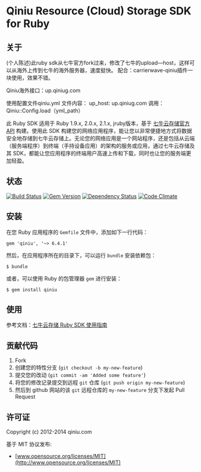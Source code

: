 # Qiniu Resource (Cloud) Storage SDK for Ruby

## 关于
(个人陈述)此ruby sdk从七牛官方fork过来，修改了七牛的upload—host，这样可以从海外上传到七牛的海外服务器，速度挺快。
配合：carrierwave-qiniu插件一块使用，效果不错。

Qiniu海外接口：up.qiniug.com

使用配置文件qiniu.yml
文件内容：
    up_host: up.qiniug.com
调用：    
    Qiniu::Config.load（yml_path）    

此 Ruby SDK 适用于 Ruby 1.9.x, 2.0.x, 2.1.x, jruby版本，基于 [七牛云存储官方API](http://developer.qiniu.com/docs/v6/index.html) 构建。使用此 SDK 构建您的网络应用程序，能让您以非常便捷地方式将数据安全地存储到七牛云存储上。无论您的网络应用是一个网站程序，还是包括从云端（服务端程序）到终端（手持设备应用）的架构的服务或应用，通过七牛云存储及其 SDK，都能让您应用程序的终端用户高速上传和下载，同时也让您的服务端更加轻盈。

## 状态

[![Build Status](https://api.travis-ci.org/qiniu/ruby-sdk.png?branch=master)](https://travis-ci.org/qiniu/ruby-sdk)
[![Gem Version](https://badge.fury.io/rb/qiniu.png)](http://badge.fury.io/rb/qiniu)
[![Dependency Status](https://gemnasium.com/qiniu/ruby-sdk.png)](https://gemnasium.com/qiniu/ruby-sdk)
[![Code Climate](https://codeclimate.com/github/qiniu/ruby-sdk.png)](https://codeclimate.com/github/qiniu/ruby-sdk)

## 安装

在您 Ruby 应用程序的 `Gemfile` 文件中，添加如下一行代码：

    gem 'qiniu', '~> 6.4.1'

然后，在应用程序所在的目录下，可以运行 `bundle` 安装依赖包：

    $ bundle

或者，可以使用 Ruby 的包管理器 `gem` 进行安装：

    $ gem install qiniu

## 使用

参考文档：[七牛云存储 Ruby SDK 使用指南](http://developer.qiniu.com/docs/v6/sdk/ruby-sdk.html)

## 贡献代码

1. Fork
2. 创建您的特性分支 (`git checkout -b my-new-feature`)
3. 提交您的改动 (`git commit -am 'Added some feature'`)
4. 将您的修改记录提交到远程 `git` 仓库 (`git push origin my-new-feature`)
5. 然后到 github 网站的该 `git` 远程仓库的 `my-new-feature` 分支下发起 Pull Request

## 许可证

Copyright (c) 2012-2014 qiniu.com

基于 MIT 协议发布:

* [www.opensource.org/licenses/MIT](http://www.opensource.org/licenses/MIT)

